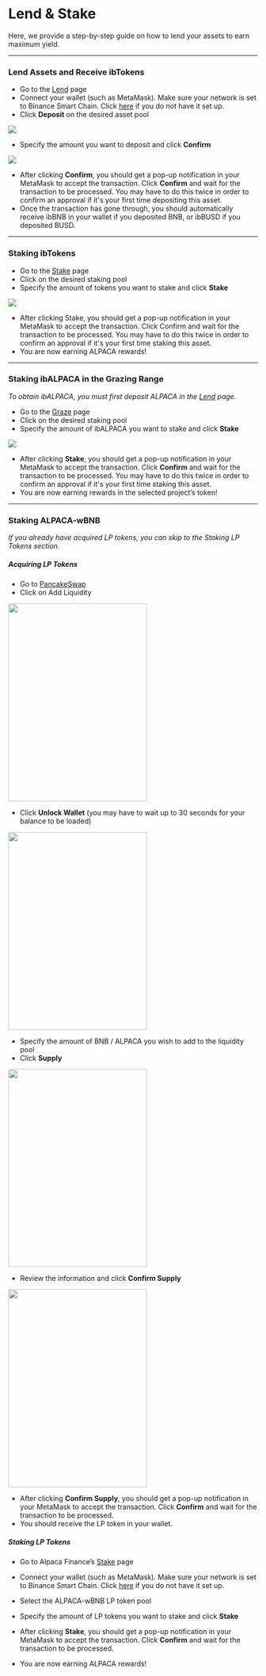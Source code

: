 # Lend & Stake
Here, we provide a step-by-step guide on how to lend your assets to earn maximum yield.
***

### Lend Assets and Receive ibTokens
* Go to the [Lend](www.baidu.com) page
* Connect your wallet (such as MetaMask). Make sure your network is set to Binance Smart Chain. Click [here](https://academy.binance.com/en/articles/connecting-metamask-to-binance-smart-chain) if you do not have it set up.
* Click **Deposit** on the desired asset pool

![](https://pic.imgdb.cn/item/60f7e6c95132923bf8fc037a.png)

* Specify the amount you want to deposit and click **Confirm**

![](https://pic.imgdb.cn/item/60f7e72b5132923bf8fd89b6.png)

* After clicking **Confirm**, you should get a pop-up notification in your MetaMask to accept the transaction. Click **Confirm** and wait for the transaction to be processed. You may have to do this twice in order to confirm an approval if it's your first time depositing this asset.
* Once the transaction has gone through, you should automatically  receive ibBNB in your wallet if you deposited BNB, or ibBUSD if you deposited BUSD.

***

### Staking ibTokens
* Go to the [Stake](www.baidu.com) page
* Click on the desired staking pool
* Specify the amount of tokens you want to stake and click **Stake**

![](https://pic.imgdb.cn/item/60f7e7b35132923bf8ffa9df.png)

* After clicking Stake, you should get a pop-up notification in your MetaMask to accept the transaction. Click Confirm and wait for the transaction to be processed. You may have to do this twice in order to confirm an approval if it's your first time staking this asset.
* You are now earning ALPACA rewards!

***

### Staking ibALPACA in the Grazing Range
*To obtain ibALPACA, you must first deposit ALPACA in the [Lend](www.baidu.com) page.*

* Go to the [Graze](www.baidu.com) page
* Click on the desired staking pool
* Specify the amount of ibALPACA you want to stake and click **Stake**

![](https://pic.imgdb.cn/item/60f7e82b5132923bf8018c68.png)

* After clicking **Stake**, you should get a pop-up notification in your MetaMask to accept the transaction. Click **Confirm** and wait for the transaction to be processed. You may have to do this twice in order to confirm an approval if it's your first time staking this asset.
* You are now earning rewards in the selected project’s token!

***

### Staking ALPACA-wBNB
*If you already have acquired LP tokens, you can skip to the Staking LP Tokens section.*

##### Acquiring LP Tokens
* Go to [PancakeSwap](https://pancakeswap.finance/)
* Click on Add Liquidity

<img src="https://pic.imgdb.cn/item/60f7e8e05132923bf8045b7c.png" width = "280" height = "400" align="center" />

* Click **Unlock Wallet** (you may have to wait up to 30 seconds for your balance to be loaded)

<img src="https://pic.imgdb.cn/item/60f7e9035132923bf804e19d.png" width = "280" height = "400" align="center" />

* Specify the amount of BNB / ALPACA you wish to add to the liquidity pool
* Click **Supply**

<img src="https://pic.imgdb.cn/item/60f7e9655132923bf8065b21.png" width = "280" height = "400" align="center" />

* Review the information and click **Confirm Supply**

<img src="https://pic.imgdb.cn/item/60f7e9845132923bf806d23c.png" width = "280" height = "400" align="center" />

* After clicking **Confirm Supply**, you should get a pop-up notification in your MetaMask to accept the transaction. Click **Confirm** and wait for the transaction to be processed.
* You should receive the LP token in your wallet.

##### Staking LP Tokens
* Go to Alpaca Finance’s [Stake](www.baidu.com) page
* Connect your wallet (such as MetaMask). Make sure your network is set to Binance Smart Chain. Click [here](https://academy.binance.com/en/articles/connecting-metamask-to-binance-smart-chain) if you do not have it set up.
* Select the ALPACA-wBNB LP token pool
* Specify the amount of LP tokens you want to stake and click **Stake**


* After clicking **Stake**, you should get a pop-up notification in your MetaMask to accept the transaction. Click **Confirm** and wait for the transaction to be processed.
* You are now earning ALPACA rewards!
